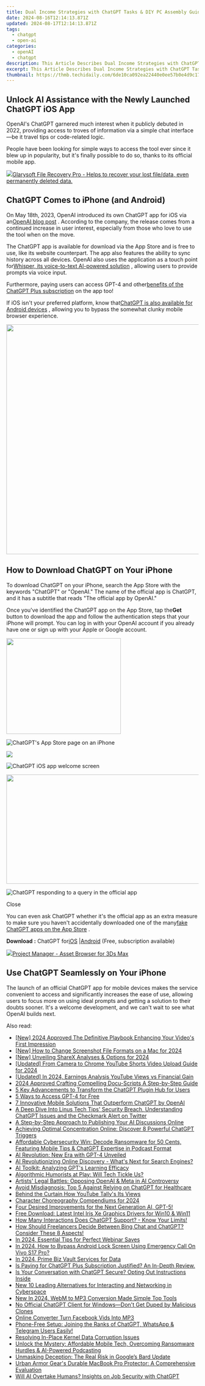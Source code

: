 ```yaml
---
title: Dual Income Strategies with ChatGPT Tasks & DIY PC Assembly Guidance
date: 2024-08-16T12:14:13.871Z
updated: 2024-08-17T12:14:13.871Z
tags:
  - chatgpt
  - open-ai
categories:
  - openAI
  - chatgpt
description: This Article Describes Dual Income Strategies with ChatGPT Tasks & DIY PC Assembly Guidance
excerpt: This Article Describes Dual Income Strategies with ChatGPT Tasks & DIY PC Assembly Guidance
thumbnail: https://thmb.techidaily.com/6de10ca092ea22440e0ee57b0e4d9c17ed8937d0ae7586606e65eab4d9ad7104.jpg
---
```


## Unlock AI Assistance with the Newly Launched ChatGPT iOS App

 OpenAI's ChatGPT garnered much interest when it publicly debuted in 2022, providing access to troves of information via a simple chat interface—be it travel tips or code-related logic.

 People have been looking for simple ways to access the tool ever since it blew up in popularity, but it's finally possible to do so, thanks to its official mobile app.

<!-- affiliate ads begin -->
<a href="https://order.glarysoft.com/order/checkout.php?PRODS=35408920&QTY=1&AFFILIATE=108875&CART=1"><img src="https://secure.avangate.com/images/merchant/6734fa703f6633ab896eecbdfad8953a/products/FR-200-1.png" border="0">Glarysoft File Recovery Pro - Helps to recover your lost file/data, even permanently deleted data. </a>
<!-- affiliate ads end -->
## ChatGPT Comes to iPhone (and Android)

 On May 18th, 2023, OpenAI introduced its own ChatGPT app for iOS via an[OpenAI blog post](https://openai.com/blog/introducing-the-chatgpt-app-for-ios) . According to the company, the release comes from a continued increase in user interest, especially from those who love to use the tool when on the move.

 The ChatGPT app is available for download via the App Store and is free to use, like its website counterpart. The app also features the ability to sync history across all devices. OpenAI also uses the application as a touch point for[Whisper, its voice-to-text AI-powered solution](https://www.makeuseof.com/dictate-documents-openai-whisper/) , allowing users to provide prompts via voice input.

 Furthermore, paying users can access GPT-4 and other[benefits of the ChatGPT Plus subscription](https://www.makeuseof.com/chatgpt-plus-subscription-worth-it/) on the app too!

 If iOS isn't your preferred platform, know that[ChatGPT is also available for Android devices](https://www.makeuseof.com/chatgpt-is-now-available-on-android/) , allowing you to bypass the somewhat clunky mobile browser experience.

<!-- affiliate ads begin -->
<a href="https://appsumo.8odi.net/c/5597632/2068416/7443" target="_top" id="2068416"><img src="//a.impactradius-go.com/display-ad/7443-2068416" border="0" alt="" width="1200" height="600"/></a><img height="0" width="0" src="https://appsumo.8odi.net/i/5597632/2068416/7443" style="position:absolute;visibility:hidden;" border="0" />
<!-- affiliate ads end -->
## How to Download ChatGPT on Your iPhone

 To download ChatGPT on your iPhone, search the App Store with the keywords "ChatGPT" or "OpenAI." The name of the official app is ChatGPT, and it has a subtitle that reads "The official app by OpenAI."

 Once you've identified the ChatGPT app on the App Store, tap the**Get** button to download the app and follow the authentication steps that your iPhone will prompt. You can log in with your OpenAI account if you already have one or sign up with your Apple or Google account.

<!-- affiliate ads begin -->
<a href="https://bluettius.sjv.io/c/5597632/2027209/17108" target="_top" id="2027209"><img src="//a.impactradius-go.com/display-ad/17108-2027209" border="0" alt="" width="300" height="250"/></a><img height="0" width="0" src="https://imp.pxf.io/i/5597632/2027209/17108" style="position:absolute;visibility:hidden;" border="0" />
<!-- affiliate ads end -->
![ChatGPT's App Store page on an iPhone](https://static1.makeuseofimages.com/wordpress/wp-content/uploads/2023/08/chatgpt-s-app-store-page-on-an-iphone.jpg)

<!-- affiliate ads begin -->
<a href="https://store.massmailsoftware.com/order/checkout.php?PRODS=1095219&QTY=1&AFFILIATE=108875&CART=1"><img src="https://secure.avangate.com/images/merchant/dc87c13749315c7217cdc4ac692e704c/banera_for_partners-20_%281%29.jpg" border="0"></a>
<!-- affiliate ads end -->
![ChatGPT iOS app welcome screen](https://static1.makeuseofimages.com/wordpress/wp-content/uploads/2023/08/chatgpt-ios-app-welcome-screen.jpg)

<!-- affiliate ads begin -->
<a href="https://cowinaudio.pxf.io/c/5597632/1116855/13794" target="_top" id="1116855"><img src="//a.impactradius-go.com/display-ad/13794-1116855" border="0" alt="" width="767" height="285"/></a><img height="0" width="0" src="https://imp.pxf.io/i/5597632/1116855/13794" style="position:absolute;visibility:hidden;" border="0" />
<!-- affiliate ads end -->
![ChatGPT responding to a query in the official app](https://static1.makeuseofimages.com/wordpress/wp-content/uploads/2023/08/chatgpt-responding-to-a-query-in-the-official-app.jpg)

Close

 You can even ask ChatGPT whether it's the official app as an extra measure to make sure you haven't accidentally downloaded one of the many[fake ChatGPT apps on the App Store](https://www.makeuseof.com/how-to-spot-fake-chatgpt-app-on-apple-app-store/) .

**Download** **:** ChatGPT for[iOS](http://apps.apple.com/app/openai-chatgpt/id6448311069) |[Android](https://www.anrdoezrs.net/links/7251228/type/dlg/sid/UUmuoUeUpU2025542/https://play.google.com/store/apps/details?id=com.openai.chatgpt&hl=en&gl=US) (Free, subscription available)

<!-- affiliate ads begin -->
<a href="https://secure.2checkout.com/order/checkout.php?PRODS=4709458&QTY=1&AFFILIATE=108875&CART=1"><img src="https://3d-kstudio.com/wp-content/uploads/2019/10/Project-Manager-version-3-1600x900-768x419.jpg" border="0">Project Manager - Asset Browser for 3Ds Max</a>
<!-- affiliate ads end -->
## Use ChatGPT Seamlessly on Your iPhone

 The launch of an official ChatGPT app for mobile devices makes the service convenient to access and significantly increases the ease of use, allowing users to focus more on using ideal prompts and getting a solution to their doubts sooner. It's a welcome development, and we can't wait to see what OpenAI builds next.


<ins class="adsbygoogle"
     style="display:block"
     data-ad-format="autorelaxed"
     data-ad-client="ca-pub-7571918770474297"
     data-ad-slot="1223367746"></ins>



<ins class="adsbygoogle"
     style="display:block"
     data-ad-client="ca-pub-7571918770474297"
     data-ad-slot="8358498916"
     data-ad-format="auto"
     data-full-width-responsive="true"></ins>

<span class="atpl-alsoreadstyle">Also read:</span>
<div><ul>
<li><a href="https://youtube-webster.techidaily.com/024-approved-the-definitive-playbook-enhancing-your-videos-first-impression/"><u>[New] 2024 Approved  The Definitive Playbook  Enhancing Your Video's First Impression</u></a></li>
<li><a href="https://video-capture.techidaily.com/new-how-to-change-screenshot-file-formats-on-a-mac-for-2024/"><u>[New] How to Change Screenshot File Formats on a Mac for 2024</u></a></li>
<li><a href="https://on-screen-recording.techidaily.com/new-unveiling-sharex-analyses-and-options-for-2024/"><u>[New] Unveiling ShareX  Analyses & Options for 2024</u></a></li>
<li><a href="https://eaxpv-info.techidaily.com/updated-from-camera-to-chrome-youtube-shorts-video-upload-guide-for-2024/"><u>[Updated] From Camera to Chrome  YouTube Shorts Video Upload Guide for 2024</u></a></li>
<li><a href="https://youtube-zero.techidaily.com/ed-in-2024-earnings-analysis-youtube-views-vs-financial-gain/"><u>[Updated] In 2024, Earnings Analysis  YouTube Views vs Financial Gain</u></a></li>
<li><a href="https://extra-resources.techidaily.com/2024-approved-crafting-compelling-docu-scripts-a-step-by-step-guide/"><u>2024 Approved  Crafting Compelling Docu-Scripts  A Step-by-Step Guide</u></a></li>
<li><a href="https://tech-haven.techidaily.com/5-key-advancements-to-transform-the-chatgpt-plugin-hub-for-users/"><u>5 Key Advancements to Transform the ChatGPT Plugin Hub for Users</u></a></li>
<li><a href="https://tech-haven.techidaily.com/5-ways-to-access-gpt-4-for-free/"><u>5 Ways to Access GPT-4 for Free</u></a></li>
<li><a href="https://tech-haven.techidaily.com/7-innovative-mobile-solutions-that-outperform-chatgpt-by-openai/"><u>7 Innovative Mobile Solutions That Outperform ChatGPT by OpenAI</u></a></li>
<li><a href="https://tech-haven.techidaily.com/a-deep-dive-into-linus-tech-tips-security-breach-understanding-chatgpt-issues-and-the-checkmark-alert-on-twitter/"><u>A Deep Dive Into Linus Tech Tips' Security Breach, Understanding ChatGPT Issues and the Checkmark Alert on Twitter</u></a></li>
<li><a href="https://tech-haven.techidaily.com/a-step-by-step-approach-to-publishing-your-ai-discussions-online/"><u>A Step-by-Step Approach to Publishing Your AI Discussions Online</u></a></li>
<li><a href="https://tech-haven.techidaily.com/achieving-optimal-concentration-online-discover-8-powerful-chatgpt-triggers/"><u>Achieving Optimal Concentration Online: Discover 8 Powerful ChatGPT Triggers</u></a></li>
<li><a href="https://tech-haven.techidaily.com/1722188178827-affordable-cybersecurity-win-decode-ransomware-for-50-cents-featuring-mobile-tips-and-chatgpt-expertise-in-podcast-format/"><u>Affordable Cybersecurity Win: Decode Ransomware for 50 Cents, Featuring Mobile Tips & ChatGPT Expertise in Podcast Format</u></a></li>
<li><a href="https://tech-haven.techidaily.com/ai-revolution-new-era-with-gpt-4-unveiled/"><u>AI Revolution: New Era with GPT-4 Unveiled</u></a></li>
<li><a href="https://tech-haven.techidaily.com/ai-revolutionizing-online-discovery-whats-next-for-search-engines/"><u>AI Revolutionizing Online Discovery - What's Next for Search Engines?</u></a></li>
<li><a href="https://tech-haven.techidaily.com/ai-toolkit-analyzing-gpts-learning-efficacy/"><u>AI Toolkit: Analyzing GPT's Learning Efficacy</u></a></li>
<li><a href="https://tech-haven.techidaily.com/algorithmic-humorists-at-play-will-tech-tickle-us/"><u>Algorithmic Humorists at Play: Will Tech Tickle Us?</u></a></li>
<li><a href="https://tech-haven.techidaily.com/artists-legal-battles-opposing-openai-and-meta-in-ai-controversy/"><u>Artists' Legal Battles: Opposing OpenAI & Meta in AI Controversy</u></a></li>
<li><a href="https://tech-haven.techidaily.com/avoid-misdiagnosis-top-5-against-relying-on-chatgpt-for-healthcare/"><u>Avoid Misdiagnosis: Top 5 Against Relying on ChatGPT for Healthcare</u></a></li>
<li><a href="https://youtube-clips.techidaily.com/behind-the-curtain-how-youtube-tallys-its-views/"><u>Behind the Curtain  How YouTube Tally's Its Views</u></a></li>
<li><a href="https://fox-hovers.techidaily.com/character-choreography-compendiums-for-2024/"><u>Character Choreography Compendiums for 2024</u></a></li>
<li><a href="https://tech-haven.techidaily.com/1722090666729-four-desired-improvements-for-the-next-generation-ai-gpt-5/"><u>Four Desired Improvements for the Next Generation AI, GPT-5!</u></a></li>
<li><a href="https://win-dash.techidaily.com/free-download-latest-intel-iris-xe-graphics-drivers-for-win10-and-win11/"><u>Free Download: Latest Intel Iris Xe Graphics Drivers for Win10 & Win11</u></a></li>
<li><a href="https://tech-haven.techidaily.com/1722048455114-how-many-interactions-does-chatgpt-support-know-your-limits/"><u>How Many Interactions Does ChatGPT Support? - Know Your Limits!</u></a></li>
<li><a href="https://tech-haven.techidaily.com/1722171514639-how-should-freelancers-decide-between-bing-chat-and-chatgpt-consider-these-8-aspects/"><u>How Should Freelancers Decide Between Bing Chat and ChatGPT? Consider These 8 Aspects!</u></a></li>
<li><a href="https://desktop-recording.techidaily.com/in-2024-essential-tips-for-perfect-webinar-saves/"><u>In 2024, Essential Tips for Perfect Webinar Saves</u></a></li>
<li><a href="https://android-unlock.techidaily.com/in-2024-how-to-bypass-android-lock-screen-using-emergency-call-on-vivo-s17-pro-by-drfone-android/"><u>In 2024, How to Bypass Android Lock Screen Using Emergency Call On Vivo S17 Pro?</u></a></li>
<li><a href="https://fox-helps.techidaily.com/in-2024-prime-biz-vault-services-for-data/"><u>In 2024, Prime Biz Vault Services for Data</u></a></li>
<li><a href="https://tech-haven.techidaily.com/1722019219605-is-paying-for-chatgpt-plus-subscription-justified-an-in-depth-review/"><u>Is Paying for ChatGPT Plus Subscription Justified? An In-Depth Review.</u></a></li>
<li><a href="https://tech-haven.techidaily.com/1722200209823-is-your-conversation-with-chatgpt-secure-opting-out-instructions-inside/"><u>Is Your Conversation with ChatGPT Secure? Opting Out Instructions Inside</u></a></li>
<li><a href="https://audio-editing.techidaily.com/new-10-leading-alternatives-for-interacting-and-networking-in-cyberspace/"><u>New 10 Leading Alternatives for Interacting and Networking in Cyberspace</u></a></li>
<li><a href="https://video-content-creator.techidaily.com/new-in-2024-webm-to-mp3-conversion-made-simple-top-tools/"><u>New In 2024, WebM to MP3 Conversion Made Simple Top Tools</u></a></li>
<li><a href="https://tech-haven.techidaily.com/1722167786757-no-official-chatgpt-client-for-windowsdont-get-duped-by-malicious-clones/"><u>No Official ChatGPT Client for Windows—Don't Get Duped by Malicious Clones</u></a></li>
<li><a href="https://facebook-video-recording.techidaily.com/online-converter-turn-facebook-vids-into-mp3/"><u>Online Converter  Turn Facebook Vids Into MP3</u></a></li>
<li><a href="https://tech-haven.techidaily.com/1721990121252-phone-free-setup-joining-the-ranks-of-chatgpt-whatsapp-and-telegram-users-easily/"><u>Phone-Free Setup: Joining the Ranks of ChatGPT, WhatsApp & Telegram Users Easily!</u></a></li>
<li><a href="https://techno-recovery.techidaily.com/resolving-in-place-kernel-data-corruption-issues/"><u>Resolving In-Place Kernel Data Corruption Issues</u></a></li>
<li><a href="https://tech-haven.techidaily.com/1722054426198-unlock-the-mystery-affordable-mobile-tech-overcoming-ransomware-hurdles-and-ai-powered-podcasting/"><u>Unlock the Mystery: Affordable Mobile Tech, Overcoming Ransomware Hurdles & AI-Powered Podcasting</u></a></li>
<li><a href="https://tech-hub.techidaily.com/unmasking-deception-the-real-risk-in-googles-bard-update/"><u>Unmasking Deception: The Real Risk in Google’s Bard Update</u></a></li>
<li><a href="https://buynow-info.techidaily.com/urban-armor-gears-durable-macbook-pro-protector-a-comprehensive-evaluation/"><u>Urban Armor Gear's Durable MacBook Pro Protector: A Comprehensive Evaluation</u></a></li>
<li><a href="https://tech-haven.techidaily.com/1722098597573-will-ai-overtake-humans-insights-on-job-security-with-chatgpt/"><u>Will AI Overtake Humans? Insights on Job Security with ChatGPT</u></a></li>
</ul></div>
